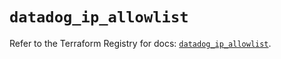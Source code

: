 # `datadog_ip_allowlist`

Refer to the Terraform Registry for docs: [`datadog_ip_allowlist`](https://registry.terraform.io/providers/datadog/datadog/3.48.0/docs/resources/ip_allowlist).
